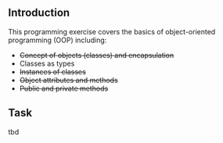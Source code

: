 ## Introduction
This programming exercise covers the basics of object-oriented programming (OOP) including:
* ~~Concept of objects (classes) and encapsulation~~
* Classes as types
* ~~Instances of classes~~
* ~~Object attributes and methods~~
* ~~Public and private methods~~

## Task
tbd


